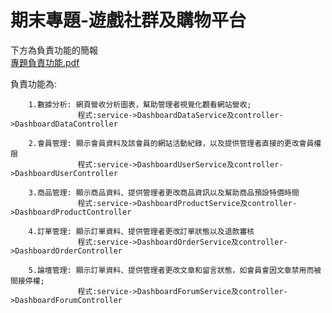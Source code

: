 # 期末專題-遊戲社群及購物平台

下方為負責功能的簡報  
[專題負責功能.pdf](https://github.com/Big666676/finalproject-backend/files/14458863/default.pdf)

負責功能為:  

        1.數據分析: 網頁營收分析圖表，幫助管理者視覺化觀看網站營收;  
                   程式:service->DashboardDataService及controller->DashboardDataController  
                
        2.會員管理: 顯示會員資料及該會員的網站活動紀錄，以及提供管理者直接的更改會員權限  
                   程式:service->DashboardUserService及controller->DashboardUserController  
                
        3.商品管理: 顯示商品資料、提供管理者更改商品資訊以及幫助商品預設特價時間  
                   程式:service->DashboardProductService及controller->DashboardProductController  
                
        4.訂單管理: 顯示訂單資料、提供管理者更改訂單狀態以及退款審核  
                   程式:service->DashboardOrderService及controller->DashboardOrderController  
                
        5.論壇管理: 顯示訂單資料、提供管理者更改文章和留言狀態，如會員會因文章禁用而被間接停權;  
                   程式:service->DashboardForumService及controller->DashboardForumController  

